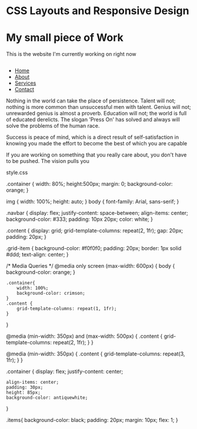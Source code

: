 # CSS Layouts and Responsive Design

<!DOCTYPE html>
<html lang="en">
<head>
    <meta charset="UTF-8">
    <meta name="viewport" content="width=device-width, initial-scale=1.0">
    <title>My Responsive website</title>
    <link rel="stylesheet" href="styles.css">
</head>
<body>
    <div class="container">
        <h1>My small piece of Work</h1>
        <p>This is the website I'm currently working on right now</p>
        <img scr="C:\Users\caiphus Laka\New folder\cinema.jpg">
    </div>
    <nav class="navbar">
        <ul class="nav-links">
            <li><a href="#">Home</a></li>
            <li><a href="#">About</a></li>
            <li><a href="#">Services</a></li>
            <li><a href="#">Contact</a></li>
        </ul>
    </nav>
    <main class="container">
        <div class="grid-item">
            <p>Nothing in the world can take the place of persistence. Talent will not; nothing is more common than unsuccessful men with talent. Genius will not; unrewarded genius is almost a proverb. Education will not; the world is full of educated derelicts. The slogan 'Press On' has solved and always will solve the problems of the human race.</p>
            </div>
        <div class="grid-item">
            <p>Success is peace of mind, which is a direct result of self-satisfaction in knowing you made the effort to become the best of which you are capable</p>
            </div>
        <div class="grid-item">
            <p>If you are working on something that you really care about, you don't have to be pushed. The vision pulls you</p>
        </div>
    </main>
</body>
</html>

style.css

.container {
    width: 80%;
    height:500px;
    margin: 0;
    background-color: orange;
}

img {
    width: 100%;
    height: auto;
}
body {
    font-family: Arial, sans-serif;
}

.navbar {
    display: flex;
    justify-content: space-between;
    align-items: center;
    background-color: #333;
    padding: 10px 20px;
    color: white;
}

.content {
    display: grid;
    grid-template-columns: repeat(2, 1fr);
    gap: 20px;
    padding: 20px;
}

.grid-item {
    background-color: #f0f0f0;
    padding: 20px;
    border: 1px solid #ddd;
    text-align: center;
}

/* Media Queries */
@media only screen (max-width: 600px) {
    body {
        background-color: orange;
    }

    .container{
        width: 100%;
        background-color: crimson;
    }
    .content {
        grid-template-columns: repeat(1, 1fr);
    }
}

@media (min-width: 350px) and (max-width: 500px) {
    .content {
        grid-template-columns: repeat(2, 1fr);
    }
}

@media (min-width: 350px) {
    .content {
        grid-template-columns: repeat(3, 1fr);
    }
}

.container {
    display: flex;
    justify-content: center;

    align-items: center;
    padding: 30px;
    height: 85px;
    background-color: antiquewhite;
}

.items{
    background-color: black;
    padding: 20px;
    margin: 10px;
    flex: 1;
}

